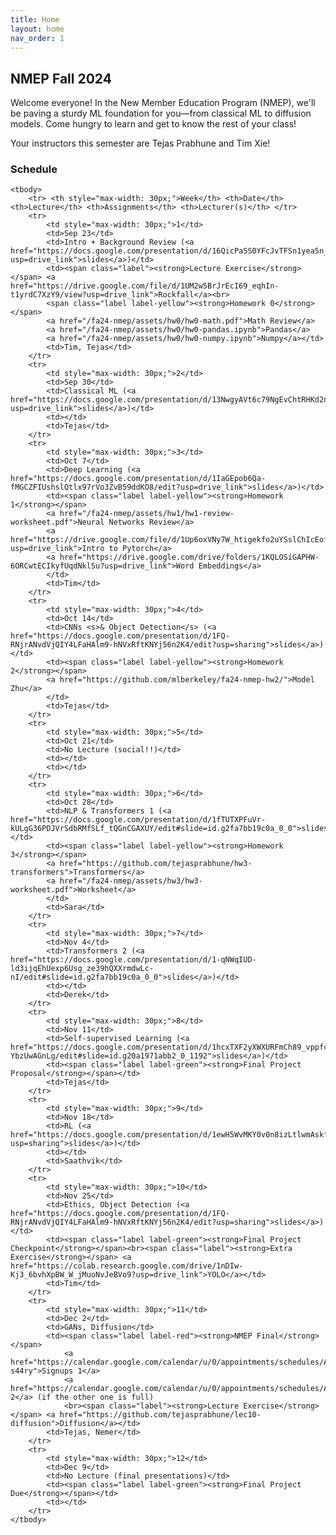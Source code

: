 ```yaml
---
title: Home
layout: home
nav_order: 1
---
```


## NMEP Fall 2024

Welcome everyone!
In the New Member Education Program (NMEP), we'll be paving a sturdy ML foundation for you—from classical ML to diffusion models. Come hungry to learn and get to know the rest of your class!

Your instructors this semester are Tejas Prabhune and Tim Xie!


### Schedule

<table style="table-layout: fixed;">
    <colgroup>
       <col span="1" style="width: 30px;">
       <col span="1" style="width: 60px;">
       <col span="1" style="width: calc(40% - 120px)">
       <col span="1" style="width: calc(60% - 120px)">
       <col span="1" style="width: 150px;">
    </colgroup>

    <tbody>
        <tr> <th style="max-width: 30px;">Week</th> <th>Date</th> <th>Lecture</th> <th>Assignments</th> <th>Lecturer(s)</th> </tr>
        <tr>
            <td style="max-width: 30px;">1</td>
            <td>Sep 23</td>
            <td>Intro + Background Review (<a href="https://docs.google.com/presentation/d/16QicPaSS0YFcJvTFSn1yea5n_ORVMcbxCHjeDyoQSKg/edit?usp=drive_link">slides</a>)</td>
            <td><span class="label"><strong>Lecture Exercise</strong></span> <a href="https://drive.google.com/file/d/1UM2w5BrJrEcI69_eqhIn-t1yrdC7XzY9/view?usp=drive_link">Rockfall</a><br> 
            <span class="label label-yellow"><strong>Homework 0</strong></span> 
            <a href="/fa24-nmep/assets/hw0/hw0-math.pdf">Math Review</a> 
            <a href="/fa24-nmep/assets/hw0/hw0-pandas.ipynb">Pandas</a> 
            <a href="/fa24-nmep/assets/hw0/hw0-numpy.ipynb">Numpy</a></td>
            <td>Tim, Tejas</td>
        </tr>
        <tr>
            <td style="max-width: 30px;">2</td>
            <td>Sep 30</td>
            <td>Classical ML (<a href="https://docs.google.com/presentation/d/13NwgyAVt6c79NgEvChtRHKd2ntMheDY2qmMQlMmAAS4/edit?usp=drive_link">slides</a>)</td>
            <td></td>
            <td>Tejas</td>
        </tr>
        <tr>
            <td style="max-width: 30px;">3</td>
            <td>Oct 7</td>
            <td>Deep Learning (<a href="https://docs.google.com/presentation/d/1IaGEpob6Qa-fMGCZFIUshslQtlx97rVo3ZvB59ddKO8/edit?usp=drive_link">slides</a>)</td>
            <td><span class="label label-yellow"><strong>Homework 1</strong></span>
            <a href="/fa24-nmep/assets/hw1/hw1-review-worksheet.pdf">Neural Networks Review</a>
            <a href="https://drive.google.com/file/d/1Up6oxVNy7W_htigekfo2uYSslChIcEof/view?usp=drive_link">Intro to Pytorch</a>
            <a href="https://drive.google.com/drive/folders/1KQLOSiGAPHW-6ORCwtECIkyfUqdNklSu?usp=drive_link">Word Embeddings</a>
            </td>
            <td>Tim</td>
        </tr>
        <tr>
            <td style="max-width: 30px;">4</td>
            <td>Oct 14</td>
            <td>CNNs <s>& Object Detection</s> (<a href="https://docs.google.com/presentation/d/1FQ-RNjrANvdVjQIY4LFaHAlm9-hNVxRftKNYj56n2K4/edit?usp=sharing">slides</a>)</td>
            <td><span class="label label-yellow"><strong>Homework 2</strong></span>
            <a href="https://github.com/mlberkeley/fa24-nmep-hw2/">Model Zhu</a>
            </td>
            <td>Tejas</td>
        </tr>
        <tr>
            <td style="max-width: 30px;">5</td>
            <td>Oct 21</td>
            <td>No Lecture (social!!)</td>
            <td></td>
            <td></td>
        </tr>
        <tr>
            <td style="max-width: 30px;">6</td>
            <td>Oct 28</td>
            <td>NLP & Transformers 1 (<a href="https://docs.google.com/presentation/d/1fTUTXPFuVr-kULgG36PDJVrSdbRMfSLf_tQGnCGAXUY/edit#slide=id.g2fa7bb19c0a_0_0">slides</a>)</td>
            <td><span class="label label-yellow"><strong>Homework 3</strong></span>
            <a href="https://github.com/tejasprabhune/hw3-transformers">Transformers</a>
            <a href="/fa24-nmep/assets/hw3/hw3-worksheet.pdf">Worksheet</a>
            </td>
            <td>Sara</td>
        </tr>
        <tr>
            <td style="max-width: 30px;">7</td>
            <td>Nov 4</td>
            <td>Transformers 2 (<a href="https://docs.google.com/presentation/d/1-qNWqIUD-ld3ijqEhUexp6Usg_ze39hQXXrmdwLc-nI/edit#slide=id.g2fa7bb19c0a_0_0">slides</a>)</td>
            <td></td>
            <td>Derek</td>
        </tr>
        <tr>
            <td style="max-width: 30px;">8</td>
            <td>Nov 11</td>
            <td>Self-supervised Learning (<a href="https://docs.google.com/presentation/d/1hcxTXF2yXWXURFmCh89_vppfc0QtSCkh-YbzUwAGnLg/edit#slide=id.g20a1971abb2_0_1192">slides</a>)</td>
            <td><span class="label label-green"><strong>Final Project Proposal</strong></span></td>
            <td>Tejas</td>
        </tr>
        <tr>
            <td style="max-width: 30px;">9</td>
            <td>Nov 18</td>
            <td>RL (<a href="https://docs.google.com/presentation/d/1ewH5WvMKY0v0n8izLtlwmAskf5zdIcOftNFbO6uP474/edit?usp=sharing">slides</a>)</td>
            <td></td>
            <td>Saathvik</td>
        </tr>
        <tr>
            <td style="max-width: 30px;">10</td>
            <td>Nov 25</td>
            <td>Ethics, Object Detection (<a href="https://docs.google.com/presentation/d/1FQ-RNjrANvdVjQIY4LFaHAlm9-hNVxRftKNYj56n2K4/edit?usp=sharing">slides</a>)</td>
            <td><span class="label label-green"><strong>Final Project Checkpoint</strong></span><br><span class="label"><strong>Extra Exercise</strong></span> <a href="https://colab.research.google.com/drive/1nDIw-Kj3_6bvhXpBW_W_jMuoNvJeBVo9?usp=drive_link">YOLO</a></td>
            <td>Tim</td>
        </tr>
        <tr>
            <td style="max-width: 30px;">11</td>
            <td>Dec 2</td>
            <td>GANs, Diffusion</td>
            <td><span class="label label-red"><strong>NMEP Final</strong></span>
                <a href="https://calendar.google.com/calendar/u/0/appointments/schedules/AcZssZ2OIBta2aWKLomTShrIrXbohnK0j6ERU7zkiJmBsAQrUkBFn2t7we6KJzza3gPvFbhLFP-s44ry">Signups 1</a>
                <a href="https://calendar.google.com/calendar/u/0/appointments/schedules/AcZssZ2Z09UrGFK02sdKhja3VvnVJCc5hSF_9URqSvP038A9YXuKCpjWyzRioGCd683x6U4bngWZARtS">Signups 2</a> (if the other one is full)
                <br><span class="label"><strong>Lecture Exercise</strong></span> <a href="https://github.com/tejasprabhune/lec10-diffusion">Diffusion</a></td>
            <td>Tejas, Nemer</td>
        </tr>
        <tr>
            <td style="max-width: 30px;">12</td>
            <td>Dec 9</td>
            <td>No Lecture (final presentations)</td>
            <td><span class="label label-green"><strong>Final Project Due</strong></span></td>
            <td></td>
        </tr>
    </tbody>
</table>


[Just the Docs]: https://just-the-docs.github.io/just-the-docs/
[GitHub Pages]: https://docs.github.com/en/pages
[README]: https://github.com/just-the-docs/just-the-docs-template/blob/main/README.md
[Jekyll]: https://jekyllrb.com
[GitHub Pages / Actions workflow]: https://github.blog/changelog/2022-07-27-github-pages-custom-github-actions-workflows-beta/
[use this template]: https://github.com/just-the-docs/just-the-docs-template/generate

